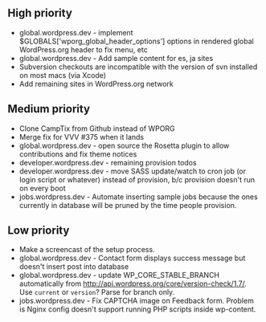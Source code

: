 ## High priority

* global.wordpress.dev - implement $GLOBALS['wporg_global_header_options'] options in rendered global WordPress.org header to fix menu, etc
* global.wordpress.dev - Add sample content for es, ja sites
* Subversion checkouts are incompatible with the version of svn installed on most macs (via Xcode)
* Add remaining sites in WordPress.org network


## Medium priority
* Clone CampTix from Github instead of WPORG
* Merge fix for VVV #375 when it lands
* global.wordpress.dev - open source the Rosetta plugin to allow contributions and fix theme notices
* developer.wordpress.dev - remaining provision todos
* developer.wordpress.dev - move SASS update/watch to cron job (or login script or whatever) instead of provision, b/c provision doesn't run on every boot  
* jobs.wordpress.dev - Automate inserting sample jobs because the ones currently in database will be pruned by the time people provision.


## Low priority
* Make a screencast of the setup process.
* global.wordpress.dev - Contact form displays success message but doesn't insert post into database
* global.wordpress.dev - update WP_CORE_STABLE_BRANCH automatically from http://api.wordpress.org/core/version-check/1.7/. Use `current` or `version`? Parse for branch only.
* jobs.wordpress.dev - Fix CAPTCHA image on Feedback form. Problem is Nginx config doesn't support running PHP scripts inside wp-content. 
